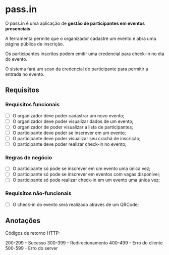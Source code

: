 # pass.in

O pass.in é uma aplicação de **gestão de participantes em eventos presenciais**

A ferramenta permite que o organizador cadastre um evento e abra uma página pública de inscrição.

Os participantes inscritos podem emitir uma credencial para check-in no dia do evento.

O sistema fará um scan da credencial do participante para permitir a entrada no evento.

## Requisitos

### Requisitos funcionais

- [ ] O organizador deve poder cadastrar um novo evento;
- [ ] O organizador deve poder visualizar dados de um evento;
- [ ] O organizador de poder visualizar a lista de participantes;
- [ ] O participante deve poder se inscrever em um evento;
- [ ] O participante deve poder visualizar seu crachá de inscrição;
- [ ] O participante deve poder realizar check-in no evento;

### Regras de negócio

- [ ] O participante só pode se inscrever em um evento uma única vez;
- [ ] O participante só pode se inscrever em eventos com vagas disponívei;
- [ ] O participante só pode realizar check-in em um evento uma única vez;

### Requisítos não-funcionais

- [ ] O check-in do evento será realizado através de um QRCode;

## Anotações

Códigos de retorno HTTP:

200-299 - Sucesso
300-399 - Redirecionamento
400-499 - Erro do cliente
500-599 - Erro do server
